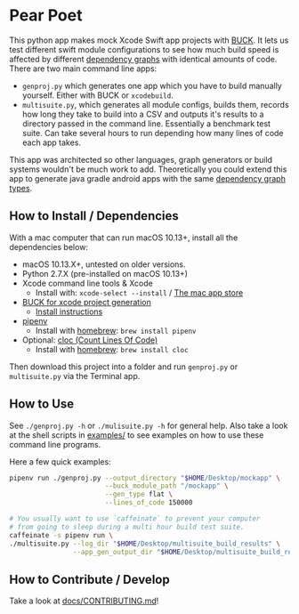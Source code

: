 # Pear Poet

This python app makes mock Xcode Swift app projects with [BUCK](https://buckbuild.com/).  It lets us test different swift module configurations to see how much build speed is affected by different [dependency graphs](docs/layer_types.md) with identical amounts of code.  There are two main command line apps:

* `genproj.py` which generates one app which you have to build manually yourself.  Either with BUCK or `xcodebuild`.
* `multisuite.py`, which generates all module configs, builds them, records how long they take to build into a CSV and outputs it's results to a directory passed in the command line.  Essentially a benchmark test suite.  Can take several hours to run depending how many lines of code each app takes.

This app was architected so other languages, graph generators or build systems wouldn't be much work to add.  Theoretically you could extend this app to generate java gradle android apps with the same [dependency graph types](docs/layer_types.md).

## How to Install / Dependencies

With a mac computer that can run macOS 10.13+, install all the dependencies below:

* macOS 10.13.X+, untested on older versions.
* Python 2.7.X (pre-installed on macOS 10.13+)
* Xcode command line tools & Xcode
    * Install with: `xcode-select --install` / [The mac app store](https://itunes.apple.com/us/app/xcode/id497799835)
* [BUCK for xcode project generation](https://buckbuild.com/)
	* [Install instructions](https://buckbuild.com/setup/getting_started.html)
* [pipenv](https://pipenv.readthedocs.io/en/latest/)
    * Install with [homebrew](https://brew.sh): `brew install pipenv`
* Optional:  [cloc (Count Lines Of Code)](https://github.com/AlDanial/cloc)
    * Install with [homebrew](https://brew.sh): `brew install cloc`

Then download this project into a folder and run `genproj.py` or `multisuite.py` via the Terminal app.

## How to Use

See `./genproj.py -h` or `./mulisuite.py -h` for general help.  Also take a look at the shell scripts in [examples/](examples/) to see examples on how to use these command line programs.

Here a few quick examples:

```bash
pipenv run ./genproj.py --output_directory "$HOME/Desktop/mockapp" \
                        --buck_module_path "/mockapp" \
                        --gen_type flat \
                        --lines_of_code 150000
```

```bash
# You usually want to use `caffeinate` to prevent your computer 
# from going to sleep during a multi hour build test suite.             
caffeinate -s pipenv run \
./multisuite.py --log_dir "$HOME/Desktop/multisuite_build_results" \
                --app_gen_output_dir "$HOME/Desktop/multisuite_build_results/app_gen"
```

## How to Contribute / Develop

Take a look at [docs/CONTRIBUTING.md](docs/CONTRIBUTING.md)! 
